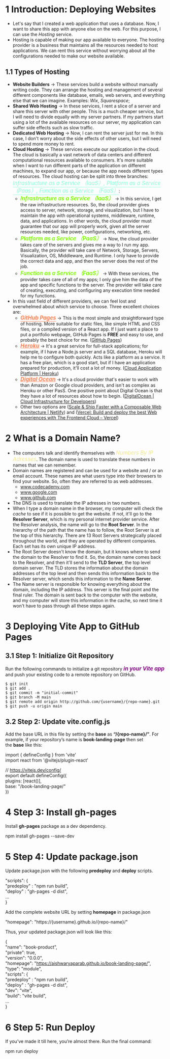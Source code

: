 # 1 Introduction: Deploying Websites

- Let's say that I created a web application that uses a database. Now, I want to share this app with anyone else on the web. For this purpose, I can use the *Hosting* service.
- Hosting is capable of making our app available to everyone. The hosting provider is a business that maintains all the resources needed to host applications. We can rent this service without worrying about all the configurations needed to make our website available.

## 1.1 Types of Hosting

- **Website Builders** -> These services build a website without manually writing code. They can arrange the hosting and management of several different components like database, emails, web servers, and everything else that we can imagine. Examples: *Wix*, *Squarespace*;
- **Shared Web Hosting** -> In these services, I rent a slice of a server and share this server with other people. This is a much cheaper service, but I will need to divide equally with my server partners. If my partners start using a lot of the available resources on our server, my application can suffer side effects such as slow traffic.
- **Dedicated Web Hosting** -> Now, I can rent the server just for me. In this case, I don't worry about the side effects of other users, but I will need to spend more money to rent.
- **Cloud Hosting** -> These services execute our application in the cloud. The cloud is basically a vast network of data centers and different computational resources available to consumers. It's more suitable when I want to run different parts of the application on different machines, to expand our app, or because the app needs different types of resources. The cloud hosting can be split into three branches: <span style="color: Aquamarine; font-size: 1.2em;"><em style="color: inherit; text-decoration: underline; text-underline-offset: 6px">Infrastructure as a Service （IaaS）, Platform as a Service （Paas）, Function as a Service （FaaS）</em></span>:
	- <span style="color: chartreuse; font-size: 1.2em;"><strong style="color: inherit;"><em style="color: inherit;">Infrastructure as a Service （IaaS）</em></strong></span> -> In this service, I get the raw infrastructure resources. So, the cloud provider gives access to server, network, storage, and visualization, but I have to maintain the app with operational systems, middleware, runtime, data, and applications. In other words, the cloud provider must guarantee that our app will properly work, given all the server resources needed, like power, configurations, networking, etc.
	- <span style="color: chartreuse; font-size: 1.2em;"><strong style="color: inherit;"><em style="color: inherit;">Platform as a Service （PaaS）</em></strong></span> -> Now, the cloud provider takes care of the servers and gives me a way to I run my app. Basically, the provider will take care of Network, Storage, Servers, Visualization, OS, Middleware, and Runtime. I only have to provide the correct data and app, and then the server does the rest of the job.
	- <span style="color: chartreuse; font-size: 1.2em;"><strong style="color: inherit;"><em style="color: inherit;">Function as a Service （FaaS）</em></strong></span> -> With these services, the provider takes care of all of my apps; I only give him the data of the app and specific functions to the server. The provider will take care of creating, executing, and configuring any execution time needed for my functions.
- In this vast field of different providers, we can feel lost and overwhelmed about which service to choose. Three excellent choices are:
	- <span style="color: coral; font-size: 1.2em;"><strong style="color: inherit;"><em style="color: inherit; text-decoration: underline; text-underline-offset: 5px;">GitHub Pages</em></strong></span> -> This is the most simple and straightforward type of hosting. More suitable for static files, like simple HTML and CSS files, or a compiled version of a React app. If I just want a place to put a portfolio webpage, GitHub Pages is **FREE** and easy to use, and probably the best choice for me. ([GitHub Pages](https://pages.github.com/))
	-  <span style="color: coral; font-size: 1.2em;"><strong style="color: inherit;"><em style="color: inherit; text-decoration: underline; text-underline-offset: 5 px;">Heroku</em></strong></span> -> It's a great service for full-stack applications; for example, if I have a Node.js server and a SQL database, Heroku will help me to configure both quickly. Acts like a platform as a service. It has a free plan, which is a good start, but if I have an application prepared for production, it'll cost a lot of money. ([Cloud Application Platform | Heroku](https://www.heroku.com/home))
	-  <span style="color: coral; font-size: 1.2em;"><strong style="color: inherit;"><em style="color: inherit; text-decoration: underline; text-underline-offset: 5 px;">Digital Ocean</em></strong></span> -> It's a cloud provider that's easier to work with than Amazon or Google cloud providers, and isn't as complex as Heroku or other PasS. One positive point about Digital Ocean is that they have a lot of resources about how to begin. ([DigitalOcean | Cloud Infrastructure for Developers](https://www.digitalocean.com/))
	- Other two options are ([Scale & Ship Faster with a Composable Web Architecture | Netlify](https://www.netlify.com/)) and ([Vercel: Build and deploy the best Web experiences with The Frontend Cloud – Vercel](https://vercel.com/))

# 2 What is a Domain Name?

- The computers talk and identify themselves with <span style="color: khaki; font-size: 1.2em;"><em style="color: inherit; text-transform: capitalize">numbers by IP adresses</em></span>. The domain name is used to translate these numbers in names that we can remember.
- Domain names are registered and can be used for a website and / or an email account. These names are what users type into their browsers to find your website. So, often they are referred to as web addresses.
	- www.codecademy.com
	- www.google.com
	- www.github.com
- The DNS is used to translate the IP adresses in two numbers.
- When I type a domain name in the browser, my computer will check the *cache* to see if it is possible to get the website. If not, it'll go to the **Resolver Server**, which is my personal internet provider service. After the Resolver analysis, the name will go to the **Root Server**. In the hierarchy of the path that the name has to follow, the Root Server is at the top of this hierarchy. There are 13 Root Servers strategically placed throughout the world, and they are operated by different companies. Each set has its own unique IP address.
- The Root Server doesn't know the domain, but it knows where to send the domain to the Resolver to find it. So, the domain name comes back to the Resolver, and then it'll send to the **TLD Server**, the top level domain server. The TLD stores the information about the domain addresses of the top level and then sends this information back to the Resolver server, which sends this information to the **Name Server**.
- The Name server is responsible for knowing everything about the domain, including the IP address. This server is the final point and the final ruler. The domain is sent back to the computer with the website, and my computer will store this information in the cache, so next time it won't have to pass through all these steps again.

# 3 Deploying Vite App to GitHub Pages

## 3.1 Step 1: Initialize Git Repository

Run the following commands to initialize a git repository <span style="color: darkmagenta; font-size: 1.2em;"><strong style="color: inherit;"><em style="color: inherit;">in your Vite app</em></strong></span> and push your existing code to a remote repository on GitHub.

```shell title="Git commands in a Vite project"
$ git init  
$ git add .  
$ git commit -m "initial-commit"  
$ git branch -M main  
$ git remote add origin http://github.com/{username}/{repo-name}.git  
$ git push -u origin main
```

## 3.2 Step 2: Update vite.config.js

Add the base URL in this file by setting the **base** as **“/{repo-name}/”**. For example, if your repository’s name is **book-landing-page** then set the **base** like this:

import { defineConfig } from 'vite'  
import react from '@vitejs/plugin-react'  
  
// https://vitejs.dev/config/  
export default defineConfig({  
  plugins: [react()],  
  base: "/book-landing-page/"  
})

# 4 Step 3: Install gh-pages

Install **gh-pages** package as a dev dependency.

npm install gh-pages --save-dev

# 5 Step 4: Update package.json

Update package.json with the following **predeploy** and **deploy** scripts.

"scripts": {  
    "predeploy" : "npm run build",  
    "deploy" : "gh-pages -d dist",  
    ...  
}

Add the complete website URL by setting **homepage** in package.json

"homepage": "https://{username}.github.io/{repo-name}/"

Thus, your updated package.json will look like this:

{  
  "name": "book-product",  
  "private": true,  
  "version": "0.0.0",  
  "homepage": "https://aishwaryaparab.github.io/book-landing-page/",  
  "type": "module",  
  "scripts": {  
    "predeploy" : "npm run build",  
    "deploy" : "gh-pages -d dist",  
    "dev": "vite",  
    "build": "vite build",  
    ...  
}

# 6 Step 5: Run Deploy

If you’ve made it till here, you’re almost there. Run the final command:

npm run deploy